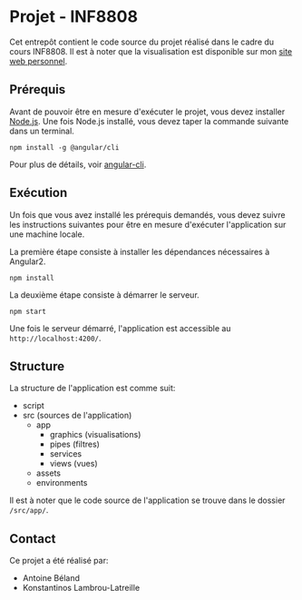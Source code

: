# Projet - INF8808

Cet entrepôt contient le code source du projet réalisé dans le cadre du cours INF8808. Il est à noter que la visualisation 
est disponible sur mon [site web personnel](http://www.antoinebeland.com/inf8808).

## Prérequis
Avant de pouvoir être en mesure d'exécuter le projet, vous devez installer [Node.js](https://nodejs.org/en/). 
Une fois Node.js installé, vous devez taper la commande suivante dans un terminal.

```
npm install -g @angular/cli
```

Pour plus de détails, voir [angular-cli](https://github.com/angular/angular-cli).

## Exécution
Un fois que vous avez installé les prérequis demandés, vous devez suivre les instructions suivantes pour être 
en mesure d'exécuter l'application sur une machine locale.

La première étape consiste à installer les dépendances nécessaires à Angular2.

```
npm install
```

La deuxième étape consiste à démarrer le serveur.

```
npm start
```

Une fois le serveur démarré, l'application est accessible au `http://localhost:4200/`.

## Structure
La structure de l'application est comme suit:

- script
- src (sources de l'application)
  * app
    * graphics (visualisations)
    * pipes (filtres)
    * services
    * views (vues)
  * assets
  * environments

Il est à noter que le code source de l'application se trouve dans le dossier `/src/app/`.

## Contact
Ce projet a été réalisé par:

- Antoine Béland
- Konstantinos Lambrou-Latreille
